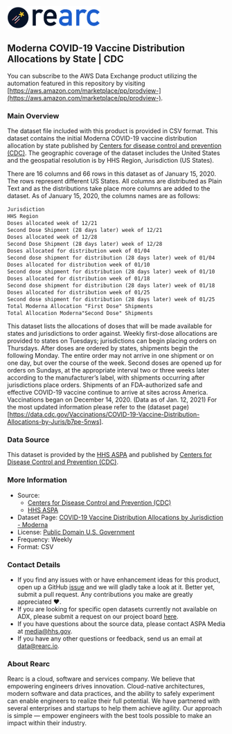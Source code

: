 <a href="https://www.rearc.io/data/">
    <img src="./rearc_logo_rgb.png" alt="Rearc Logo" title="Rearc Logo" height="52" />
</a>


## Moderna COVID-19 Vaccine Distribution Allocations by State | CDC

You can subscribe to the AWS Data Exchange product utilizing the automation featured in this repository by visiting [https://aws.amazon.com/marketplace/pp/prodview-](https://aws.amazon.com/marketplace/pp/prodview-).

### Main Overview
The dataset file included with this product is provided in CSV format. This dataset contains the initial Moderna COVID-19 vaccine distribution allocation by state published by [Centers for disease control and prevention (CDC)](https://Data.CDC.gov). The geographic coverage of the dataset includes the United States and the geospatial resolution is by HHS Region, Jurisdiction (US States).

There are 16 columns and 66 rows in this dataset as of January 15, 2020. The rows represent different US States. All columns are distributed as Plain Text and as the distributions take place more columns are added to the dataset. As of January 15, 2020, the columns names are as follows:

```
Jurisdiction
HHS Region
Doses allocated week of 12/21
Second Dose Shipment (28 days later) week of 12/21
Doses allocated week of 12/28
Second Dose Shipment (28 days later) week of 12/28
Doses allocated for distribution week of 01/04
Second dose shipment for distribution (28 days later) week of 01/04	
Doses allocated for distribution week of 01/10
Second dose shipment for distribution (28 days later) week of 01/10
Doses allocated for distribution week of 01/18
Second dose shipment for distribution (28 days later) week of 01/18	
Doses allocated for distribution week of 01/25
Second dose shipment for distribution (28 days later) week of 01/25
Total Moderna Allocation "First Dose" Shipments
Total Allocation Moderna"Second Dose" Shipments
```

This dataset lists the allocations of doses that will be made available for states and jurisdictions to order against. Weekly first-dose allocations are provided to states on Tuesdays; jurisdictions can begin placing orders on Thursdays. After doses are ordered by states, shipments begin the following Monday. The entire order may not arrive in one shipment or on one day, but over the course of the week. Second doses are opened up for orders on Sundays, at the appropriate interval two or three weeks later according to the manufacturer’s label, with shipments occurring after jurisdictions place orders. Shipments of an FDA-authorized safe and effective COVID-19 vaccine continue to arrive at sites across America. Vaccinations began on December 14, 2020. (Data as of Jan. 12, 2021) For the most updated information please refer to the (dataset page)[https://data.cdc.gov/Vaccinations/COVID-19-Vaccine-Distribution-Allocations-by-Juris/b7pe-5nws]. 

### Data Source
This dataset is provided by the [HHS ASPA](https://www.hhs.gov/coronavirus/covid-19-vaccines/index.html) and published by  [Centers for Disease Control and Prevention (CDC)](https://Data.CDC.gov).

### More Information
- Source: 
  - [Centers for Disease Control and Prevention (CDC)](https://Data.CDC.gov)
  - [HHS ASPA](https://www.hhs.gov/coronavirus/covid-19-vaccines/index.html)
- Dataset Page: [COVID-19 Vaccine Distribution Allocations by Jurisdiction - Moderna](https://data.cdc.gov/Vaccinations/COVID-19-Vaccine-Distribution-Allocations-by-Juris/b7pe-5nws)
- License: [Public Domain U.S. Government](https://www.usa.gov/government-works)
- Frequency: Weekly
- Format: CSV

### Contact Details
- If you find any issues with or have enhancement ideas for this product, open up a GitHub [issue](https://github.com/rearc-data/cdc-moderna-covid-19-vaccine-distribution-allocations-by-jurisdiction/issues) and we will gladly take a look at it. Better yet, submit a pull request. Any contributions you make are greatly appreciated :heart:.
- If you are looking for specific open datasets currently not available on ADX, please submit a request on our project board [here](https://github.com/orgs/rearc-data/projects/1).
- If you have questions about the source data, please contact ASPA Media at media@hhs.gov.
- If you have any other questions or feedback, send us an email at data@rearc.io.

### About Rearc
Rearc is a cloud, software and services company. We believe that empowering engineers drives innovation. Cloud-native architectures, modern software and data practices, and the ability to safely experiment can enable engineers to realize their full potential. We have partnered with several enterprises and startups to help them achieve agility. Our approach is simple — empower engineers with the best tools possible to make an impact within their industry.